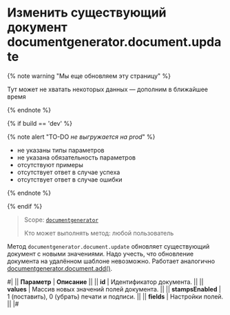 # Изменить существующий документ documentgenerator.document.update

{% note warning "Мы еще обновляем эту страницу" %}

Тут может не хватать некоторых данных — дополним в ближайшее время

{% endnote %}

{% if build == 'dev' %}

{% note alert "TO-DO _не выгружается на prod_" %}

- не указаны типы параметров
- не указана обязательность параметров
- отсутствуют примеры
- отсутствует ответ в случае успеха
- отсутствует ответ в случае ошибки

{% endnote %}

{% endif %}

> Scope: [`documentgenerator`](../scopes/permissions.md)
>
> Кто может выполнять метод: любой пользователь

Метод `documentgenerator.document.update` обновляет существующий документ с новыми значениями. Надо учесть, что обновление документа на удалённом шаблоне невозможно. Работает аналогично [documentgenerator.document.add()](./document-generator-document-add.md).

#|
|| **Параметр** | **Описание** ||
|| **id** | Идентификатор документа. ||
|| **values** | Массив новых значений полей документа. ||
|| **stampsEnabled** | 1 (поставить), 0 (убрать) печати и подписи. ||
|| **fields** | Настройки полей. ||
|#